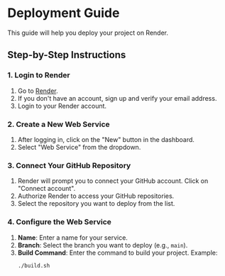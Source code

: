 # Deployment Guide

This guide will help you deploy your project on Render.

## Step-by-Step Instructions

### 1. Login to Render

1. Go to [Render](https://render.com/).
2. If you don't have an account, sign up and verify your email address.
3. Login to your Render account.

### 2. Create a New Web Service

1. After logging in, click on the "New" button in the dashboard.
2. Select "Web Service" from the dropdown.

### 3. Connect Your GitHub Repository

1. Render will prompt you to connect your GitHub account. Click on "Connect account".
2. Authorize Render to access your GitHub repositories.
3. Select the repository you want to deploy from the list.

### 4. Configure the Web Service

1. **Name**: Enter a name for your service.
2. **Branch**: Select the branch you want to deploy (e.g., `main`).
3. **Build Command**: Enter the command to build your project. Example:
   ```sh
   ./build.sh
